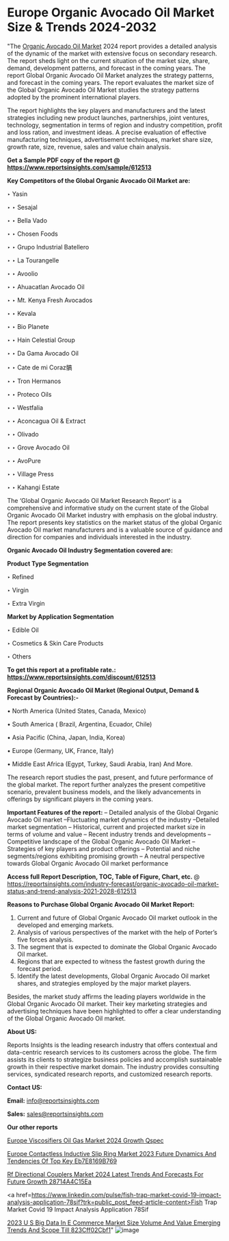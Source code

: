 # Europe Organic Avocado Oil Market Size & Trends 2024-2032

"The <a href=https://www.reportsinsights.com/sample/612513>Organic Avocado Oil Market</a> 2024 report provides a detailed analysis of the dynamic of the market with extensive focus on secondary research. The report sheds light on the current situation of the market size, share, demand, development patterns, and forecast in the coming years. The report Global Organic Avocado Oil Market analyzes the strategy patterns, and forecast in the coming years. The report evaluates the market size of the Global Organic Avocado Oil Market studies the strategy patterns adopted by the prominent international players.

The report highlights the key players and manufacturers and the latest strategies including new product launches, partnerships, joint ventures, technology, segmentation in terms of region and industry competition, profit and loss ration, and investment ideas. A precise evaluation of effective manufacturing techniques, advertisement techniques, market share size, growth rate, size, revenue, sales and value chain analysis.

<strong>Get a Sample PDF copy of the report @ <a href=https://www.reportsinsights.com/sample/612513 style=color:#0000ff;>https://www.reportsinsights.com/sample/612513</a></strong>

<strong>Key Competitors of the Global Organic Avocado Oil Market are:</strong>

‣ Yasin

‣ 
‣ Sesajal

‣ 
‣ Bella Vado

‣ 
‣ Chosen Foods

‣ 
‣ Grupo Industrial Batellero

‣ 
‣ La Tourangelle

‣ 
‣ Avoolio

‣ 
‣ Ahuacatlan Avocado Oil

‣ 
‣ Mt. Kenya Fresh Avocados

‣ 
‣ Kevala

‣ 
‣ Bio Planete

‣ 
‣ Hain Celestial Group

‣ 
‣ Da Gama Avocado Oil

‣ 
‣ Cate de mi Coraz髇

‣ 
‣ Tron Hermanos

‣ 
‣ Proteco Oils

‣ 
‣ Westfalia

‣ 
‣ Aconcagua Oil & Extract

‣ 
‣ Olivado

‣ 
‣ Grove Avocado Oil

‣ 
‣ AvoPure

‣ 
‣ Village Press

‣ 
‣ Kahangi Estate

The ‘Global Organic Avocado Oil Market Research Report’ is a comprehensive and informative study on the current state of the Global Organic Avocado Oil Market industry with emphasis on the global industry. The report presents key statistics on the market status of the global Organic Avocado Oil market manufacturers and is a valuable source of guidance and direction for companies and individuals interested in the industry.

<strong>Organic Avocado Oil Industry Segmentation covered are:</strong>

<strong>Product Type Segmentation</strong>

‣    Refined

‣ Virgin

‣ Extra Virgin

<strong>Market by Application Segmentation</strong>

‣   Edible Oil

‣ Cosmetics & Skin Care Products

‣ Others

<strong>To get this report at a profitable rate.: <a href=https://www.reportsinsights.com/discount/612513 style=color:#0000ff;>https://www.reportsinsights.com/discount/612513</a></strong>

<strong>Regional Organic Avocado Oil Market (Regional Output, Demand &amp; Forecast by Countries):-</strong>

• North America (United States, Canada, Mexico)

• South America ( Brazil, Argentina, Ecuador, Chile)

• Asia Pacific (China, Japan, India, Korea)

• Europe (Germany, UK, France, Italy)

• Middle East Africa (Egypt, Turkey, Saudi Arabia, Iran) And More.

The research report studies the past, present, and future performance of the global market. The report further analyzes the present competitive scenario, prevalent business models, and the likely advancements in offerings by significant players in the coming years.

<strong>Important Features of the report:</strong>
– Detailed analysis of the Global Organic Avocado Oil market
–Fluctuating market dynamics of the industry
–Detailed market segmentation
– Historical, current and projected market size in terms of volume and value
– Recent industry trends and developments
– Competitive landscape of the Global Organic Avocado Oil Market
– Strategies of key players and product offerings
– Potential and niche segments/regions exhibiting promising growth
– A neutral perspective towards Global Organic Avocado Oil market performance

<strong>Access full Report Description, TOC, Table of Figure, Chart, etc. </strong>@   <a href=https://reportsinsights.com/industry-forecast/organic-avocado-oil-market-status-and-trend-analysis-2021-2028-612513 style=color:#0000ff;>https://reportsinsights.com/industry-forecast/organic-avocado-oil-market-status-and-trend-analysis-2021-2028-612513</a>

<strong>Reasons to Purchase Global Organic Avocado Oil Market Report:</strong>
1. Current and future of Global Organic Avocado Oil market outlook in the developed and emerging markets.
2. Analysis of various perspectives of the market with the help of Porter’s five forces analysis.
3. The segment that is expected to dominate the Global Organic Avocado Oil market.
4. Regions that are expected to witness the fastest growth during the forecast period.
5. Identify the latest developments, Global Organic Avocado Oil market shares, and strategies employed by the major market players.

Besides, the market study affirms the leading players worldwide in the Global Organic Avocado Oil market. Their key marketing strategies and advertising techniques have been highlighted to offer a clear understanding of the Global Organic Avocado Oil market.

<strong><strong>About US</strong>:</strong>

Reports Insights is the leading research industry that offers contextual and data-centric research services to its customers across the globe. The firm assists its clients to strategize business policies and accomplish sustainable growth in their respective market domain. The industry provides consulting services, syndicated research reports, and customized research reports.

<strong>Contact US:</strong>

<p class=><b>Email:</b> <a href=mailto:info@reportsinsights.com>info@reportsinsights.com</a></p>
<p class=><b>Sales:</b> <a href=mailto:sales@reportsinsights.com>sales@reportsinsights.com</a></p>

<strong>Our other reports</strong>

<a href=https://www.linkedin.com/pulse/europe-viscosifiers-oil-gas-market-2024-growth-qspec/>Europe Viscosifiers Oil Gas Market 2024 Growth Qspec</a>

<a href=https://medium.com/@swatiga40/europe-contactless-inductive-slip-ring-market-2023-future-dynamics-and-tendencies-of-top-key-eb7e8169b769>Europe Contactless Inductive Slip Ring Market 2023 Future Dynamics And Tendencies Of Top Key Eb7E8169B769</a>

<a href=https://medium.com/@a44223192/rf-directional-couplers-market-2024-latest-trends-and-forecasts-for-future-growth-28714a4c15ea>Rf Directional Couplers Market 2024 Latest Trends And Forecasts For Future Growth 28714A4C15Ea</a>

<a href=https://www.linkedin.com/pulse/fish-trap-market-covid-19-impact-analysis-application-78sif?trk=public_post_feed-article-content>Fish Trap Market Covid 19 Impact Analysis Application 78Sif</a>

<a href=https://medium.com/@reportsinsights23/2023-u-s-big-data-in-e-commerce-market-size-volume-and-value-emerging-trends-and-scope-till-823cff02cbf1>2023 U S Big Data In E Commerce Market Size Volume And Value Emerging Trends And Scope Till 823Cff02Cbf1</a>"
![image](https://github.com/Reportsinsights123/RIgrowth/assets/158415881/54f1adbb-a5f2-49ea-9159-123dab13adf7)

